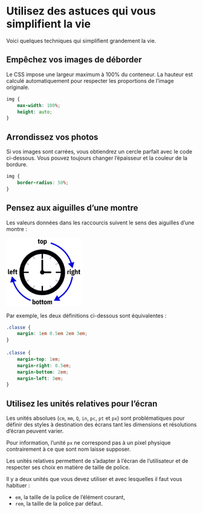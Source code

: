 Utilisez des astuces qui vous simplifient la vie
================================================

Voici quelques techniques qui simplifient grandement la vie.

## Empêchez vos images de déborder

Le CSS impose une largeur maximum à 100% du conteneur. La hauteur est calculé automatiquement pour respecter les proportions de l’image originale.

```CSS
img {
    max-width: 100%;
    height: auto;
}
```

## Arrondissez vos photos

Si vos images sont carrées, vous obtiendrez un cercle parfait avec le code ci-dessous. Vous pouvez toujours changer l’épaisseur et la couleur de la bordure.

```CSS
img {
    border-radius: 50%;
}
```

## Pensez aux aiguilles d’une montre

Les valeurs données dans les raccourcis suivent le sens des aiguilles d’une montre :

<img src="montre.svg" width="200">

Par exemple, les deux définitions ci-dessous sont équivalentes :

```CSS
.classe {
    margin: 1em 0.5em 2em 3em;
}

.classe {
    margin-top: 1em;
    margin-right: 0.5em;
    margin-bottom: 2em;
    margin-left: 3em;
}

```

## Utilisez les unités relatives pour l’écran

Les unités absolues (`cm`, `mm`, `Q`, `in`, `pc`, `pt` et `px`) sont problématiques pour définir des styles à destination des écrans tant les dimensions et résolutions d’écran peuvent varier.

Pour information, l’unité `px` ne correspond pas à un pixel physique contrairement à ce que sont nom laisse supposer.

Les unités relatives permettent de s’adapter à l’écran de l’utilisateur et de respecter ses choix en matière de taille de police.

Il y a deux unités que vous devez utiliser et avec lesquelles il faut vous habituer :

- `em`, la taille de la police de l’élément courant,
- `rem`, la taille de la police par défaut.

